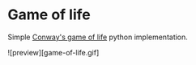 Game of life
============

Simple [Conway's game of life](https://en.wikipedia.org/wiki/Conway%27s_Game_of_Life) python implementation. 

![preview][game-of-life.gif]
